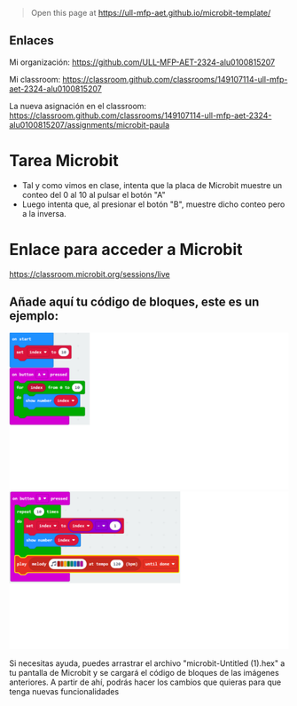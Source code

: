 
> Open this page at <https://ull-mfp-aet.github.io/microbit-template/>

## Enlaces

Mi organización: https://github.com/ULL-MFP-AET-2324-alu0100815207

Mi classroom: https://classroom.github.com/classrooms/149107114-ull-mfp-aet-2324-alu0100815207

La nueva asignación en el classroom: https://classroom.github.com/classrooms/149107114-ull-mfp-aet-2324-alu0100815207/assignments/microbit-paula

# Tarea Microbit

* Tal y como vimos en clase, intenta que la placa de Microbit muestre un conteo del 0 al 10 al pulsar el botón "A"
* Luego intenta que, al presionar el botón "B", muestre dicho conteo pero a la inversa.

# Enlace para acceder a Microbit

https://classroom.microbit.org/sessions/live

## Añade aquí tu código de bloques, este es un ejemplo:

![](bloques1.png)
![](bloques2.png)

Si necesitas ayuda, puedes arrastrar el archivo "microbit-Untitled (1).hex" a tu pantalla de Microbit y se cargará el código de bloques de las imágenes anteriores. A partir de ahí, podrás hacer los cambios que quieras para que tenga nuevas funcionalidades
